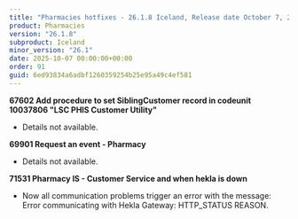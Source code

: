 ```yaml
---
title: "Pharmacies hotfixes - 26.1.8 Iceland, Release date October 7, 2025 - Hotfixes"
product: Pharmacies
version: "26.1.8"
subproduct: Iceland
minor_version: "26.1"
date: 2025-10-07 00:00:00+00:00
order: 91
guid: 6ed93834a6adbf1260359254b25e95a49c4ef581
---
```


<strong>67602 Add procedure to set SiblingCustomer record in codeunit 10037806 "LSC PHIS Customer Utility"</strong>
<ul><li>Details not available.</li></ul>
<strong>69901 Request an event - Pharmacy</strong>
<ul><li>Details not available.</li></ul>
<strong>71531 Pharmacy IS - Customer Service and when hekla is down</strong>
<ul><li>Now all communication problems trigger an error with the message: Error communicating with Hekla Gateway: HTTP_STATUS REASON.</li></ul>
